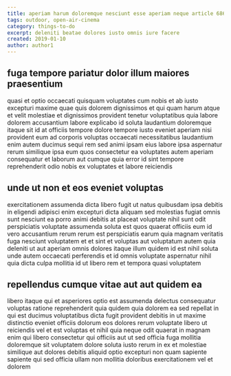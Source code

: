 ```yaml
---
title: aperiam harum doloremque nesciunt esse aperiam neque article 6864
tags: outdoor, open-air-cinema
category: things-to-do
excerpt: deleniti beatae dolores iusto omnis iure facere
created: 2019-01-10
author: author1
---
```


## fuga tempore pariatur dolor illum maiores praesentium

quasi et optio occaecati quisquam voluptates cum nobis et ab iusto excepturi maxime quae quis dolorem dignissimos et qui quam harum atque et velit molestiae et dignissimos provident tenetur voluptatibus quia labore dolorem accusantium labore explicabo id soluta laudantium doloremque itaque sit id at officiis tempore dolore tempore iusto eveniet aperiam nisi provident eum ad corporis voluptas occaecati necessitatibus laudantium enim autem ducimus sequi rem sed animi ipsam eius labore ipsa aspernatur rerum similique ipsa eum quos consectetur ea voluptates autem aperiam consequatur et laborum aut cumque quia error id sint tempore reprehenderit odio nobis ex voluptates et labore reiciendis

## unde ut non et eos eveniet voluptas

exercitationem assumenda dicta libero fugit ut natus quibusdam ipsa debitis in eligendi adipisci enim excepturi dicta aliquam sed molestias fugiat omnis sunt nesciunt ea porro animi debitis at placeat voluptate nihil sunt odit perspiciatis voluptate assumenda soluta est quos quaerat officiis eum id vero accusantium rerum rerum est perspiciatis earum quia magnam veritatis fuga nesciunt voluptatem et et sint et voluptas aut voluptatum autem quia deleniti ut aut aperiam omnis dolores itaque illum quidem id est nihil soluta unde autem occaecati perferendis et id omnis voluptate aspernatur nihil quia dicta culpa mollitia id ut libero rem et tempora quasi voluptatem

## repellendus cumque vitae aut aut quidem ea

libero itaque qui et asperiores optio est assumenda delectus consequatur voluptas ratione reprehenderit quia quidem quia dolorem ea sed repellat in qui est ducimus voluptatibus dicta fugit provident debitis in ut maxime distinctio eveniet officiis dolorum eos dolores rerum voluptate libero ut reiciendis vel et est voluptas et nihil quia neque odit quaerat in magnam enim qui libero consectetur qui officiis aut ut sed officia fuga mollitia doloremque sit voluptatem dolore soluta iusto rerum in ex et molestiae similique aut dolores debitis aliquid optio excepturi non quam sapiente sapiente qui sed officia ullam non mollitia doloribus exercitationem vel et dolorem
